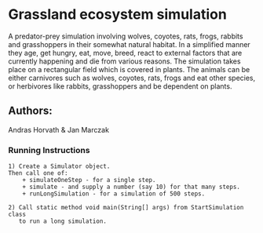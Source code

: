 # Grassland ecosystem simulation

A predator-prey simulation involving wolves, coyotes, rats,
frogs, rabbits and grasshoppers in their somewhat natural habitat.
In a simplified manner they age, get hungry, eat, move, breed, 
react to external factors that are currently happening and die from various reasons.
The simulation takes place on a rectangular field which is covered in plants. 
The animals can be either carnivores such as wolves, coyotes, rats, frogs and eat other species,
or herbivores like rabbits, grasshoppers and be dependent on plants. 

## Authors:
Andras Horvath & Jan Marczak

### Running Instructions

    1) Create a Simulator object.
    Then call one of:
        + simulateOneStep - for a single step.
        + simulate - and supply a number (say 10) for that many steps.
        + runLongSimulation - for a simulation of 500 steps.
        
    2) Call static method void main(String[] args) from StartSimulation class
       to run a long simulation.


